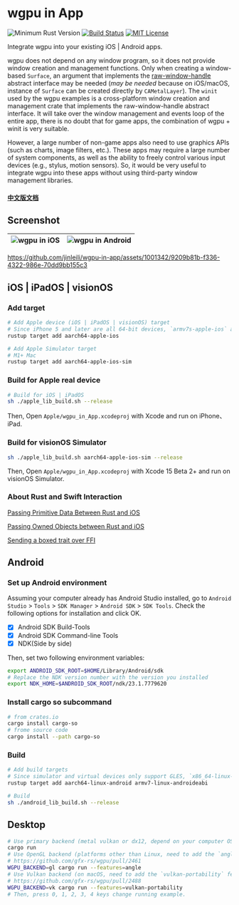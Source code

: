 # wgpu in App

![Minimum Rust Version](https://img.shields.io/badge/min%20rust-1.88-green.svg)
[![Build Status](https://github.com/jinleili/wgpu-in-app/workflows/CI/badge.svg)](https://github.com/jinleili/wgpu-in-app/actions)
[![MIT License](https://img.shields.io/badge/license-MIT-blue.svg)](https://github.com/jinleili/wgpu-in-app/blob/master/LICENSE.MIT)

Integrate wgpu into your existing iOS | Android apps.

wgpu does not depend on any window program, so it does not provide window creation and management functions. Only when creating a window-based `Surface`, an argument that implements the [raw-window-handle](https://github.com/rust-windowing/raw-window-handle) abstract interface may be needed (_may be needed_ because on iOS/macOS, instance of `Surface` can be created directly by `CAMetalLayer`). The `winit` used by the wgpu examples is a cross-platform window creation and management crate that implements the raw-window-handle abstract interface. It will take over the window management and events loop of the entire app, there is no doubt that for game apps, the combination of wgpu + winit is very suitable.

However, a large number of non-game apps also need to use graphics APIs (such as charts, image filters, etc.). These apps may require a large number of system components, as well as the ability to freely control various input devices (e.g., stylus, motion sensors). So, it would be very useful to integrate wgpu into these apps without using third-party window management libraries.

#### [中文版文档](https://jinleili.github.io/learn-wgpu-zh/integration-and-debugging/)

## Screenshot

| ![wgpu in iOS](screenshot/on_ios.png) | ![wgpu in Android](screenshot/on_android.png) |
| ------------------------------------- | --------------------------------------------- |

https://github.com/jinleili/wgpu-in-app/assets/1001342/9209b81b-f336-4322-986e-70dd9bb155c3

## **iOS | iPadOS | visionOS**

### Add target

```sh
# Add Apple device (iOS | iPadOS | visionOS) target
# Since iPhone 5 and later are all 64-bit devices, `armv7s-apple-ios` and `armv7-apple-ios` are not required.
rustup target add aarch64-apple-ios

# Add Apple Simulator target
# M1+ Mac
rustup target add aarch64-apple-ios-sim
```

### Build for Apple real device

```sh
# Build for iOS | iPadOS
sh ./apple_lib_build.sh --release
```

Then, Open `Apple/wgpu_in_App.xcodeproj` with Xcode and run on iPhone、iPad.

### Build for visionOS Simulator

```sh
sh ./apple_lib_build.sh aarch64-apple-ios-sim --release
```

Then, Open `Apple/wgpu_in_App.xcodeproj` with Xcode 15 Beta 2+ and run on visionOS Simulator.

### About Rust and Swift Interaction

[Passing Primitive Data Between Rust and iOS](https://bignerdranch.com/blog/building-an-ios-app-in-rust-part-2-passing-primitive-data-between-rust-and-ios/)

[Passing Owned Objects between Rust and iOS](https://bignerdranch.com/blog/building-an-ios-app-in-rust-part-3-passing-owned-objects-between-rust-and-ios/)

[Sending a boxed trait over FFI](https://users.rust-lang.org/t/sending-a-boxed-trait-over-ffi/21708)

## **Android**

### Set up Android environment

Assuming your computer already has Android Studio installed, go to `Android Studio` > `Tools` > `SDK Manager` > `Android SDK` > `SDK Tools`. Check the following options for installation and click OK.

- [x] Android SDK Build-Tools
- [x] Android SDK Command-line Tools
- [x] NDK(Side by side)

Then, set two following environment variables:

```sh
export ANDROID_SDK_ROOT=$HOME/Library/Android/sdk
# Replace the NDK version number with the version you installed
export NDK_HOME=$ANDROID_SDK_ROOT/ndk/23.1.7779620
```

### Install cargo so subcommand

```sh
# from crates.io
cargo install cargo-so
# frome source code
cargo install --path cargo-so
```

### Build

```sh
# Add build targets
# Since simulator and virtual devices only support GLES, `x86_64-linux-android` and `i686-linux-android` targets are not necessary
rustup target add aarch64-linux-android armv7-linux-androideabi

# Build
sh ./android_lib_build.sh --release
```

## **Desktop**

```sh
# Use primary backend (metal vulkan or dx12, depend on your computer OS).
cargo run
# Use OpenGL backend (platforms other than Linux, need to add the `angle` feature).
# https://github.com/gfx-rs/wgpu/pull/2461
WGPU_BACKEND=gl cargo run --features=angle
# Use Vulkan backend (on macOS, need to add the `vulkan-portability` feature)
# https://github.com/gfx-rs/wgpu/pull/2488
WGPU_BACKEND=vk cargo run --features=vulkan-portability
# Then, press 0, 1, 2, 3, 4 keys change running example.
```
